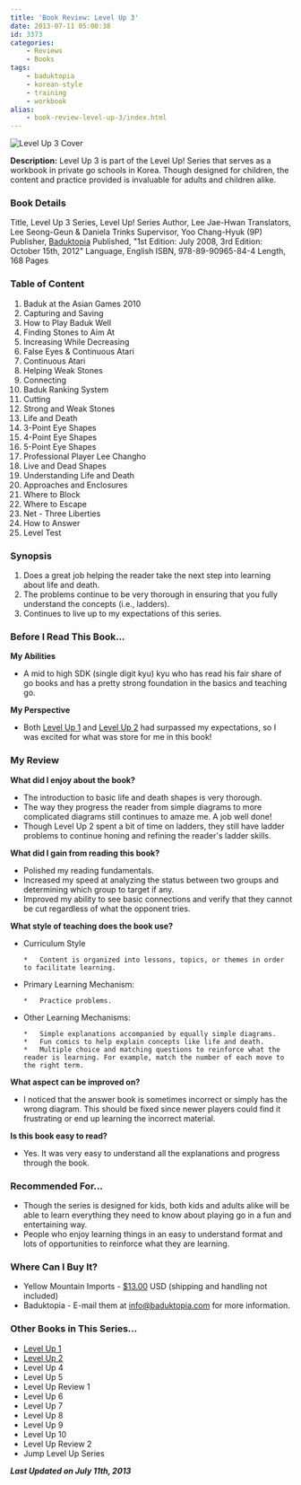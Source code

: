 ```yaml
---
title: 'Book Review: Level Up 3'
date: 2013-07-11 05:00:38
id: 3373
categories:
	- Reviews
	- Books
tags:
	- baduktopia
	- korean-style
	- training
	- workbook
alias:
	- book-review-level-up-3/index.html
---
```


![Level Up 3 Cover](/images/2013/07/levelup3cover.jpg)

**Description:** Level Up 3 is part of the Level Up! Series that serves as a workbook in private go schools in Korea. Though designed for children, the content and practice provided is invaluable for adults and children alike.

<!--more-->

### Book Details

Title, Level Up 3
Series, Level Up! Series
Author, Lee Jae-Hwan
Translators, Lee Seong-Geun &amp; Daniela Trinks
Supervisor, Yoo Chang-Hyuk (9P)
Publisher, [Baduktopia](http://www.baduktopia.com)
Published, "1st Edition: July 2008, 3rd Edition: October 15th, 2012"
Language, English
ISBN, 978-89-90965-84-4
Length, 168 Pages

### Table of Content

1.  Baduk at the Asian Games 2010
2.  Capturing and Saving
3.  How to Play Baduk Well
4.  Finding Stones to Aim At
5.  Increasing While Decreasing
6.  False Eyes &amp; Continuous Atari
7.  Continuous Atari
8.  Helping Weak Stones
9.  Connecting
10.  Baduk Ranking System
11.  Cutting
12.  Strong and Weak Stones
13.  Life and Death
14.  3-Point Eye Shapes
15.  4-Point Eye Shapes
16.  5-Point Eye Shapes
17.  Professional Player Lee Changho
18.  Live and Dead Shapes
19.  Understanding Life and Death
20.  Approaches and Enclosures
21.  Where to Block
22.  Where to Escape
23.  Net - Three Liberties
24.  How to Answer
25.  Level Test

### Synopsis

1.  Does a great job helping the reader take the next step into learning about life and death.
2.  The problems continue to be very thorough in ensuring that you fully understand the concepts (i.e., ladders).
3.  Continues to live up to my expectations of this series.

### Before I Read This Book...

**My Abilities**

*   A mid to high SDK (single digit kyu) kyu who has read his fair share of go books and has a pretty strong foundation in the basics and teaching go.

**My Perspective**

*   Both [Level Up 1](http://www.bengozen.com/book-review-level-up-1/ "Book Review: Level Up 1") and [Level Up 2](http://www.bengozen.com/book-review-level-up-vol-2/ "Book Review: Level Up 2") had surpassed my expectations, so I was excited for what was store for me in this book!


### My Review

**What did I enjoy about the book?**

*   The introduction to basic life and death shapes is very thorough.
*   The way they progress the reader from simple diagrams to more complicated diagrams still continues to amaze me. A job well done!
*   Though Level Up 2 spent a bit of time on ladders, they still have ladder problems to continue honing and refining the reader's ladder skills.

**What did I gain from reading this book?**

*   Polished my reading fundamentals.
*   Increased my speed at analyzing the status between two groups and determining which group to target if any.
*   Improved my ability to see basic connections and verify that they cannot be cut regardless of what the opponent tries.

**What style of teaching does the book use?**

*   Curriculum Style

		*   Content is organized into lessons, topics, or themes in order to facilitate learning.

*   Primary Learning Mechanism:

		*   Practice problems.

*   Other Learning Mechanisms:

		*   Simple explanations accompanied by equally simple diagrams.
		*   Fun comics to help explain concepts like life and death.
		*   Multiple choice and matching questions to reinforce what the reader is learning. For example, match the number of each move to the right term.

**What aspect can be improved on?**

*   I noticed that the answer book is sometimes incorrect or simply has the wrong diagram. This should be fixed since newer players could find it frustrating or end up learning the incorrect material.

**Is this book easy to read?**

*   Yes. It was very easy to understand all the explanations and progress through the book.

### Recommended For...

*   Though the series is designed for kids, both kids and adults alike will be able to learn everything they need to know about playing go in a fun and entertaining way.
*   People who enjoy learning things in an easy to understand format and lots of opportunities to reinforce what they are learning.

### Where Can I Buy It?

*   Yellow Mountain Imports - [$13.00](http://www.ymimports.com/p-788-level-up-3-26-24-kyu.aspx "Yellow Mountain Import Purchase Link") USD (shipping and handling not included)
*   Baduktopia - E-mail them at info@baduktopia.com for more information.

### Other Books in This Series...

*   [Level Up 1](http://www.bengozen.com/book-review-level-up-1/ "Book Review: Level Up 1")
*   [Level Up 2](http://www.bengozen.com/book-review-level-up-vol-2/ "Book Review: Level Up 2")
*   Level Up 4
*   Level Up 5
*   Level Up Review 1
*   Level Up 6
*   Level Up 7
*   Level Up 8
*   Level Up 9
*   Level Up 10
*   Level Up Review 2
*   Jump Level Up Series

_**Last Updated on July 11th, 2013**_
